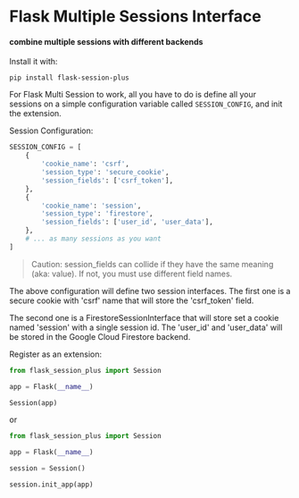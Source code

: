 # Flask Multiple Sessions Interface 

#### combine multiple sessions with different backends


Install it with:

`pip install flask-session-plus`

For Flask Multi Session to work, all you have to do is define all your sessions on a simple configuration variable called `SESSION_CONFIG`, and init the extension.


Session Configuration:

```python
SESSION_CONFIG = [
    {
        'cookie_name': 'csrf',
        'session_type': 'secure_cookie',
        'session_fields': ['csrf_token'],
    },
    {
        'cookie_name': 'session',
        'session_type': 'firestore',
        'session_fields': ['user_id', 'user_data'],
    },
    # ... as many sessions as you want 
]
```

> Caution: session_fields can collide if they have the same meaning (aka: value). If not, you must use different field names.

The above configuration will define two session interfaces.
The first one is a secure cookie with 'csrf' name that will store the 'csrf_token' field.

The second one is a FirestoreSessionInterface that will store set a cookie named 'session' with a single session id.
The 'user_id' and 'user_data' will be stored in the Google Cloud Firestore backend.

Register as an extension:

```python
from flask_session_plus import Session

app = Flask(__name__)

Session(app)
```

or

```python
from flask_session_plus import Session

app = Flask(__name__)

session = Session()

session.init_app(app)
```
